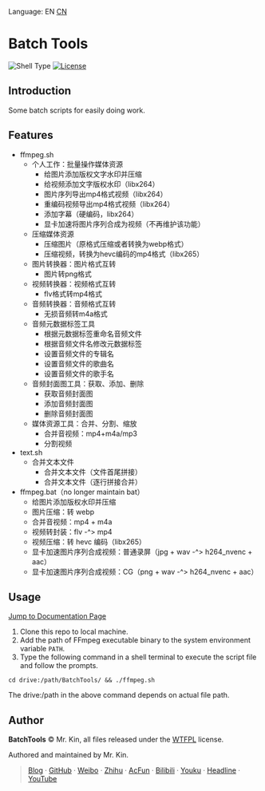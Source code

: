 Language: EN [CN][ReadmeCN]

[ReadmeCN]: ./README_CN.md

# Batch Tools
![Shell Type][] [![License][]](./LICENSE)

[Shell Type]: https://img.shields.io/badge/shell-Git_Bash_|_Zsh-blue
[License]: https://img.shields.io/github/license/Mister-Kin/BatchTools?color=blue

## Introduction
Some batch scripts for easily doing work.

## Features
- ffmpeg.sh
  - 个人工作：批量操作媒体资源
    - 给图片添加版权文字水印并压缩
    - 给视频添加文字版权水印（libx264）
    - 图片序列导出mp4格式视频（libx264）
    - 重编码视频导出mp4格式视频（libx264）
    - 添加字幕（硬编码，libx264）
    - 显卡加速将图片序列合成为视频（不再维护该功能）
  - 压缩媒体资源
    - 压缩图片（原格式压缩或者转换为webp格式）
    - 压缩视频，转换为hevc编码的mp4格式（libx265）
  - 图片转换器：图片格式互转
    - 图片转png格式
  - 视频转换器：视频格式互转
    - flv格式转mp4格式
  - 音频转换器：音频格式互转
    - 无损音频转m4a格式
  - 音频元数据标签工具
    - 根据元数据标签重命名音频文件
    - 根据音频文件名修改元数据标签
    - 设置音频文件的专辑名
    - 设置音频文件的歌曲名
    - 设置音频文件的歌手名
  - 音频封面图工具：获取、添加、删除
    - 获取音频封面图
    - 添加音频封面图
    - 删除音频封面图
  - 媒体资源工具：合并、分割、缩放
    - 合并音视频：mp4+m4a/mp3
    - 分割视频
- text.sh
  - 合并文本文件
    - 合并文本文件（文件首尾拼接）
    - 合并文本文件（逐行拼接合并）
- ffmpeg.bat（no longer maintain bat）
  - 给图片添加版权水印并压缩
  - 图片压缩：转 webp
  - 合并音视频：mp4 + m4a
  - 视频转封装：flv -^> mp4
  - 视频压缩：转 hevc 编码（libx265）
  - 显卡加速图片序列合成视频：普通录屏（jpg + wav -^> h264_nvenc + aac）
  - 显卡加速图片序列合成视频：CG（png + wav -^> h264_nvenc + aac）

## Usage
[Jump to Documentation Page][]

[Jump to Documentation Page]: https://mister-kin.github.io/works/software-works/batch-tools/

1. Clone this repo to local machine.
2. Add the path of FFmpeg executable binary to the system environment variable `PATH`.
3. Type the following command in a shell terminal to execute the script file and follow the prompts.

`cd drive:/path/BatchTools/ && ./ffmpeg.sh`

The drive:/path in the above command depends on actual file path.

## Author
**BatchTools** © Mr. Kin, all files released under the [WTFPL][] license.

Authored and maintained by Mr. Kin.

> [Blog][] · [GitHub][] · [Weibo][] · [Zhihu][] · [AcFun][] · [Bilibili][] · [Youku][] · [Headline][] · [YouTube][]

[WTFPL]: ./LICENSE
[Blog]: https://mister-kin.github.io
[GitHub]: https://github.com/mister-kin
[Weibo]: https://weibo.com/6270111192
[Bilibili]: http://space.bilibili.com/17025250?
[Youku]: http://i.youku.com/i/UNjA3MTk5Mjgw?spm=a2hzp.8253869.0.0
[YouTube]: https://www.youtube.com/@Mister-Kin
[Headline]: https://www.toutiao.com/c/user/835254071079053/#mid=1663279303982091
[Zhihu]: https://www.zhihu.com/people/drwu-94
[AcFun]: https://www.acfun.cn/u/73269306
